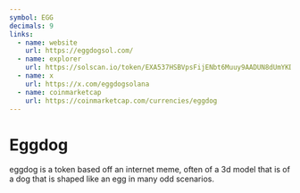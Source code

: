 ```yaml
---
symbol: EGG
decimals: 9
links:
  - name: website
    url: https://eggdogsol.com/
  - name: explorer
    url: https://solscan.io/token/EXA537HSBVpsFijENbt6Muuy9AADUN8dUmYKD4oKbjJE
  - name: x
    url: https://x.com/eggdogsolana
  - name: coinmarketcap
    url: https://coinmarketcap.com/currencies/eggdog
---
```


# Eggdog

eggdog is a token based off an internet meme, often of a 3d model that is of a dog that is shaped like an egg in many odd scenarios.
